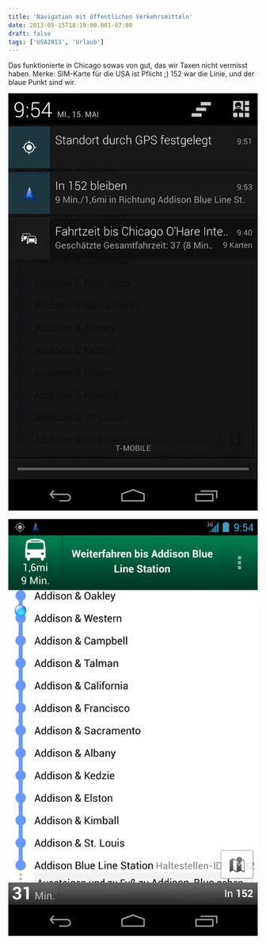 ```yaml
---
title: 'Navigation mit öffentlichen Verkehrsmitteln'
date: 2013-05-15T18:19:00.001-07:00
draft: false
tags: ['USA2013', 'Urlaub']
---
```


Das funktionierte in Chicago sowas von gut, das wir Taxen nicht vermisst haben. Merke: SIM-Karte für die USA ist Pflicht ;) 152 war die Linie, und der blaue Punkt sind wir.

![](/urlaub11to15-images/13/Screenshot_2013-05-15-09-54-50.png)

![](/urlaub11to15-images/13/Screenshot_2013-05-15-09-54-15.png)